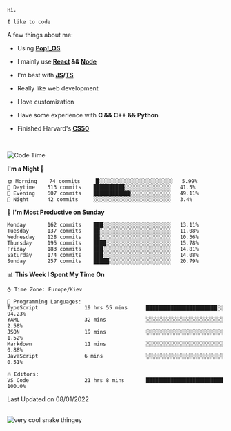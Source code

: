 ```
Hi.

I like to code
```

A few things about me:

-   Using **[Pop!\_OS](https://pop.system76.com/)**

-   I mainly use **[React](https://reactjs.org/) && [Node](https://nodejs.org/en/)**

-   I'm best with **[JS](https://www.javascript.com/)/[TS](https://www.typescriptlang.org/)**

-   Really like web development

-   I love customization

-   Have some experience with **C && C++ && Python**

-   Finished Harvard's **[CS50](https://cs50.harvard.edu)**

<br>

<!--START_SECTION:waka-->
![Code Time](http://img.shields.io/badge/Code%20Time-239%20hrs%2031%20mins-blue)

**I'm a Night 🦉** 

```text
🌞 Morning    74 commits     █░░░░░░░░░░░░░░░░░░░░░░░░   5.99% 
🌆 Daytime    513 commits    ██████████░░░░░░░░░░░░░░░   41.5% 
🌃 Evening    607 commits    ████████████░░░░░░░░░░░░░   49.11% 
🌙 Night      42 commits     ░░░░░░░░░░░░░░░░░░░░░░░░░   3.4%

```
📅 **I'm Most Productive on Sunday** 

```text
Monday       162 commits    ███░░░░░░░░░░░░░░░░░░░░░░   13.11% 
Tuesday      137 commits    ██░░░░░░░░░░░░░░░░░░░░░░░   11.08% 
Wednesday    128 commits    ██░░░░░░░░░░░░░░░░░░░░░░░   10.36% 
Thursday     195 commits    ████░░░░░░░░░░░░░░░░░░░░░   15.78% 
Friday       183 commits    ███░░░░░░░░░░░░░░░░░░░░░░   14.81% 
Saturday     174 commits    ███░░░░░░░░░░░░░░░░░░░░░░   14.08% 
Sunday       257 commits    █████░░░░░░░░░░░░░░░░░░░░   20.79%

```


📊 **This Week I Spent My Time On** 

```text
⌚︎ Time Zone: Europe/Kiev

💬 Programming Languages: 
TypeScript               19 hrs 55 mins      ███████████████████████░░   94.23% 
YAML                     32 mins             ░░░░░░░░░░░░░░░░░░░░░░░░░   2.58% 
JSON                     19 mins             ░░░░░░░░░░░░░░░░░░░░░░░░░   1.52% 
Markdown                 11 mins             ░░░░░░░░░░░░░░░░░░░░░░░░░   0.88% 
JavaScript               6 mins              ░░░░░░░░░░░░░░░░░░░░░░░░░   0.51%

🔥 Editors: 
VS Code                  21 hrs 8 mins       █████████████████████████   100.0%

```


 Last Updated on 08/01/2022
<!--END_SECTION:waka-->

<br>

<img title="" src="https://raw.githubusercontent.com/Trunkelis/Trunkelis/output/github-contribution-grid-snake.svg" alt="very cool snake thingey" data-align="left">
